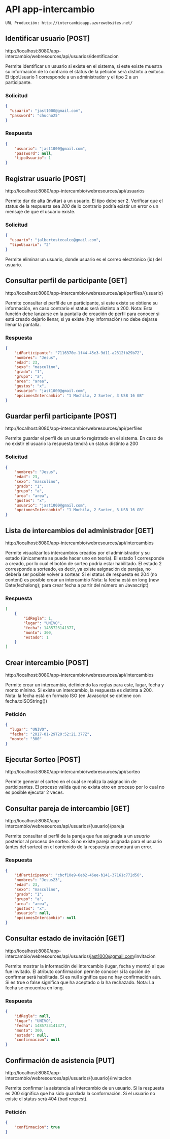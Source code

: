 # API app-intercambio

```
URL Producción: http://intercambioapp.azurewebsites.net/
```

## Identificar usuario [POST]

http://localhost:8080/app-intercambio/webresources/api/usuarios/identificacion

Permite identificar un usuario si existe en el sistema, si este existe muestra su información de lo contrario el status de la petición será distinto a exitoso.
El tipoUsuario 1 corresponde a un administrador y el tipo 2 a un participante.

### Solicitud
```json
{
  "usuario": "jast1000@gmail.com",
  "password": "chucho25"
}
```
### Respuesta
```json
{
    "usuario": "jast1000@gmail.com",
    "password": null,
    "tipoUsuario": 1
}
```

## Registrar usuario [POST]

http://localhost:8080/app-intercambio/webresources/api/usuarios


Permite dar de alta (invitar) a un usuario. El tipo debe ser 2.
Verificar que el status de la respuesta sea *200* de lo contrario podría existir un error o un mensaje de que el usuario existe.

### Solicitud
```json
{
  "usuario": "jalbertostecalco@gmail.com",
  "tipoUsuario": "2"
}
```
Permite eliminar un usuario, donde usuario es el correo electrónico (id) del usuario.

## Consultar perfil de participante [GET]

http://localhost:8080/app-intercambio/webresources/api/perfiles/{usuario}

Permite consultar el perfil de un participante, si este existe se obtiene su información, en caso contrario el status será distinto a 200.
Nota: Esta función debe lanzarse  en la pantalla de creación de perfil para conocer si está creado dejarlo llenar, si ya existe (hay información) no debe dejarse llenar la pantalla.

### Respuesta
```json
{
    "idParticipante": "7116370e-1f44-45e3-9d11-a2312fb29b72",
    "nombres": "Jesus",
    "edad": 23,
    "sexo": "masculino",
    "grado": "1",
    "grupo": "a",
    "area": "area",
    "gustos": "x",
    "usuario": "jast1000@gmail.com",
    "opcionesIntercambio": "1 Mochila, 2 Sueter, 3 USB 16 GB"
}
```

## Guardar perfil participante [POST]

http://localhost:8080/app-intercambio/webresources/api/perfiles

Permite guardar el perfil de un usuario registrado en el sistema. En caso de no existir el usuario la respuesta tendrá un status distinto a 200

### Solicitud
```json
{
    "nombres": "Jesus",
    "edad": 23,
    "sexo": "masculino",
    "grado": "1",
    "grupo": "a",
    "area": "area",
    "gustos": "x",
    "usuario": "jast1000@gmail.com",
    "opcionesIntercambio": "1 Mochila, 2 Sueter, 3 USB 16 GB"
}
```

## Lista de intercambios del administrador [GET]
http://localhost:8080/app-intercambio/webresources/api/intercambios

Permite visualizar los intercambios creados por el administrador y su estado (únicamente se puede hacer uno en teoría).
El estado 1 corresponde a creado, por lo cual el botón de sorteo podría estar habilitado.
El estado 2 corresponde a sorteado, es decir, ya existe asignación de parejas, no debería ser posible volver a sortear.
Si el status de respuesta es 204 (no content) es posible crear un intercambio
Nota: la fecha está en long (new Date(fechalong); para crear fecha a partir del número en Javascript)

### Respuesta
```json
[
    {
        "idRegla": 1,
        "lugar": "UNIVO",
        "fecha": 1485723141377,
        "monto": 300,
        "estado": 1
    }
]
```

## Crear intercambio [POST]
http://localhost:8080/app-intercambio/webresources/api/intercambios

Permite crear un intercambio, definiendo las reglas para este, lugar, fecha y monto mínimo.
Si existe un intercambio, la respuesta es distinta a 200.
Nota: la fecha está en formato ISO (en Javascript se obtiene con fecha.toISOString())

### Petición
```json
{
  "lugar": "UNIVO",
  "fecha": "2017-01-29T20:52:21.377Z",
  "monto": "300"
}
```

## Ejecutar Sorteo [POST]
http://localhost:8080/app-intercambio/webresources/api/sorteo

Permite generar el sorteo en el cual se realiza la asignación de participantes.
El proceso valida qué no exista otro en proceso por lo cual no es posible ejecutar 2 veces.

## Consultar pareja de intercambio [GET]
http://localhost:8080/app-intercambio/webresources/api/usuarios/{usuario}/pareja

Permite consultar el perfil de la pareja que fue asignada a un *usuario* posterior al proceso de sorteo.
Si no existe pareja asignada para el usuario (antes del sorteo) en el contenido de la respuesta encontrará un error.

### Respuesta
```json
{
    "idParticipante": "cbcf10e9-6eb2-46ee-b141-37161c772d56",
    "nombres": "Jesus23",
    "edad": 23,
    "sexo": "masculino",
    "grado": "1",
    "grupo": "a",
    "area": "area",
    "gustos": "x",
    "usuario": null,
    "opcionesIntercambio": null
}
```

## Consultar estado de invitación [GET]
http://localhost:8080/app-intercambio/webresources/api/usuarios/jast1000@gmail.com/invitacion

Permite mostrar la información del intercambio (lugar, fecha y monto) al que fue invitado. El atributo confirmacion permite conocer si la opción de confirmar será habilitada. Si es null significa que no hay confirmación aún. Si es true o false significa que ha aceptado o la ha rechazado.
Nota: La fecha se encuentra en long.

### Respuesta
```json
{
    "idRegla": null,
    "lugar": "UNIVO",
    "fecha": 1485723141377,
    "monto": 300,
    "estado": null,
    "confirmacion": null
}
```

## Confirmación de asistencia [PUT]
http://localhost:8080/app-intercambio/webresources/api/usuarios/{usuario}/invitacion

Permite confirmar la asistencia al intercambio de un usuario. Si la respuesta es 200 significa que ha sido guardada la conformación. Si el usuario no existe el status será 404 (bad request).

### Petición
```json
{
	"confirmacion": true
}
```
